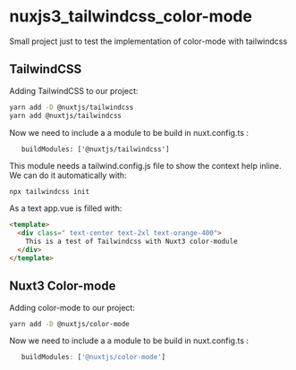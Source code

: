 # nuxjs3_tailwindcss_color-mode
Small project just to test the implementation of color-mode with tailwindcss


## TailwindCSS
Adding TailwindCSS to our project:
```bash
yarn add -D @nuxtjs/tailwindcss  
yarn add @nuxtjs/tailwindcss
```
Now we need to include a a module to be build in nuxt.config.ts :
```
   buildModules: ['@nuxtjs/tailwindcss']
```
This module needs a tailwind.config.js file to show the context help inline. We can do it automatically with:
```bash
npx tailwindcss init
```
As a text app.vue is filled with:
```html
<template>
  <div class=" text-center text-2xl text-orange-400">
    This is a test of Tailwindcss with Nuxt3 color-module
  </div>
</template>
```
## Nuxt3 Color-mode
Adding color-mode to our project:
```bash
yarn add -D @nuxtjs/color-mode 
```
Now we need to include a a module to be build in nuxt.config.ts :
```javascript
   buildModules: ['@nuxtjs/color-mode']
```
